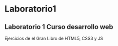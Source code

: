 # Laboratorio1

## Laboratorio 1 Curso desarrollo web

Ejercicios de el Gran Libro de HTML5, CSS3 y JS

